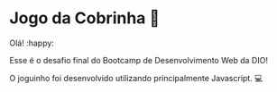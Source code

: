 # **Jogo da Cobrinha :snake:**

Olá! :happy:

Esse é o desafio final do Bootcamp de Desenvolvimento Web da DIO!

O joguinho foi desenvolvido utilizando principalmente Javascript. :computer:

